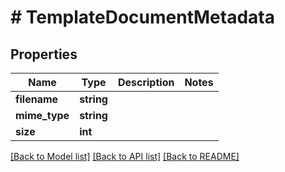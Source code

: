# # TemplateDocumentMetadata

## Properties

Name | Type | Description | Notes
------------ | ------------- | ------------- | -------------
**filename** | **string** |  |
**mime_type** | **string** |  |
**size** | **int** |  |

[[Back to Model list]](../../README.md#models) [[Back to API list]](../../README.md#endpoints) [[Back to README]](../../README.md)
